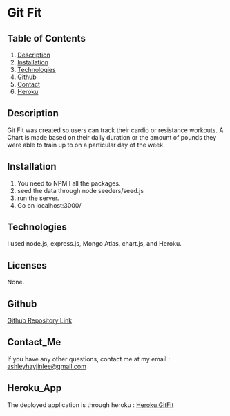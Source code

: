 #  Git Fit 
## Table of Contents 
1. [Description](#Description)
2. [Installation](#Installation)
3. [Technologies](#Technologies)
4. [Github](#Github) 
5. [Contact](#Contact_Me)
6. [Heroku](#Heroku_App)
## Description 

Git Fit was created so users can track their cardio or resistance workouts. A Chart is made based on their daily duration or the amount of pounds they were able to train up to on a particular day of the week. 

## Installation

1. You need to NPM I all the packages. 
2. seed the data through node seeders/seed.js 
3. run the server. 
4. Go on localhost:3000/


## Technologies
I used node.js, express.js, Mongo Atlas, chart.js, and Heroku.

## Licenses

None.

## Github 

[Github Repository Link](https://github.com/ashleyhayjin/gitFit)

## Contact_Me

If you have any other questions, contact me at my email : ashleyhayjinlee@gmail.com

## Heroku_App
The deployed application is through heroku :
[Heroku GitFit](https://salty-wildwood-50203.herokuapp.com/)
